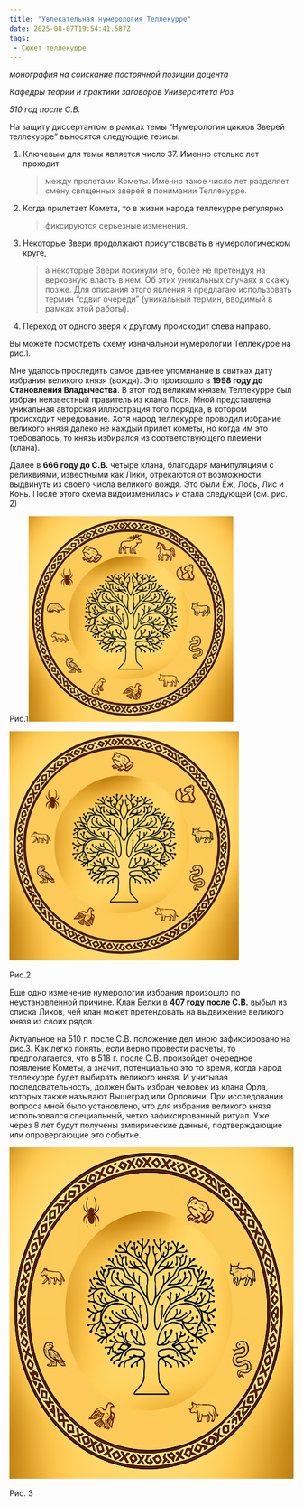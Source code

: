 ```yaml
---
title: "Увлекательная нумерология Теллекурре"
date: 2025-08-07T19:54:41.587Z
tags:
 - Сюжет теллекурре
---
```


*монография на соискание постоянной позиции доцента*

*Кафедры теории и практики заговоров Университета Роз*

*510 год после С.В.*

На защиту диссертантом в рамках темы “Нумерология циклов Зверей
теллекурре” выносятся следующие тезисы:

1.  Ключевым для темы является число 37. Именно столько лет проходит
    > между пролетами Кометы. Именно такое число лет разделяет смену
    > священных зверей в понимании Теллекурре.

2.  Когда прилетает Комета, то в жизни народа теллекурре регулярно
    > фиксируются серьезные изменения.

3.  Некоторые Звери продолжают присутствовать в нумерологическом круге,
    > а некоторые Звери покинули его, более не претендуя на верховную
    > власть в нем. Об этих уникальных случаях я скажу позже. Для
    > описания этого явления я предлагаю использовать термин “сдвиг
    > очереди” (уникальный термин, вводимый в рамках этой работы).

4.  Переход от одного зверя к другому происходит слева направо.

Вы можете посмотреть схему изначальной нумерологии Теллекурре на рис.1.

Мне удалось проследить самое давнее упоминание в свитках дату избрания
великого князя (вождя). Это произошло в **1998 году до Становления
Владычества**. В этот год великим князем Теллекурре был избран
неизвестный правитель из клана Лося. Мной представлена уникальная
авторская иллюстрация того порядка, в котором происходит чередование.
Хотя народ теллекурре проводил избрание великого князя далеко не каждый
прилет кометы, но когда им это требовалось, то князь избирался из
соответствующего племени (клана).

Далее в **666 году до С.В.** четыре клана, благодаря манипуляциям с
реликвиями, известными как Лики, отрекаются от возможности выдвинуть из
своего числа великого вождя. Это были Ёж, Лось, Лис и Конь. После этого
схема видоизменилась и стала следующей (см. рис. 2)

Рис.1<img src="source/_posts/Сюжет теллекурре/attachments/Увлекательная нумерология Теллекурре/media/image3.png" style="width:3.78646in;height:3.78646in" />

<img src="source/_posts/Сюжет теллекурре/attachments/Увлекательная нумерология Теллекурре/media/image2.png" style="width:4.23438in;height:4.23438in" />

Рис.2

Еще одно изменение нумерологии избрания произошло по неустановленной
причине. Клан Белки в **407 году после С.В.** выбыл из списка Ликов, чей
клан может претендовать на выдвижение великого князя из своих рядов.

Актуальное на 510 г. после С.В. положение дел мною зафиксировано на
рис.3. Как легко понять, если верно провести расчеты, то предполагается,
что в 518 г. после С.В. произойдет очередное появление Кометы, а значит,
потенциально это то время, когда народ теллекурре будет выбирать
великого князя. И учитывая последовательность, должен быть избран
человек из клана Орла, которых также называют Вышеград или Орловичи. При
исследовании вопроса мной было установлено, что для избрания великого
князя использовался специальный, четко зафиксированный ритуал. Уже через
8 лет будут получены эмпирические данные, подтверждающие или
опровергающие это событие.

<img src="source/_posts/Сюжет теллекурре/attachments/Увлекательная нумерология Теллекурре/media/image1.png" style="width:6.11208in;height:6.11208in" />

Рис. 3
